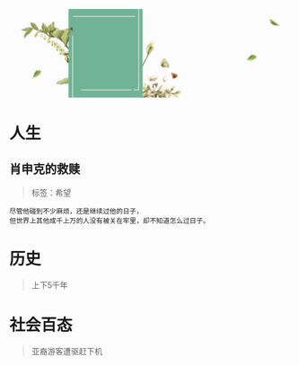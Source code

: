 ![](images/book.jpg)
# 人生
## 肖申克的救赎
>标签：希望

	尽管他碰到不少麻烦，还是继续过他的日子，
	但世界上其他成千上万的人没有被关在牢里，却不知道怎么过日子。


# 历史
>上下5千年


# 社会百态
>亚裔游客遭驱赶下机